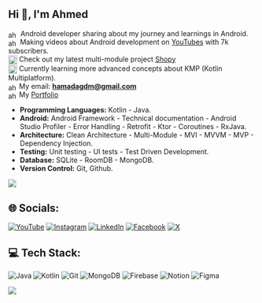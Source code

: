## Hi 👋, I'm Ahmed

<img align="center" src="https://developer.android.com/static/images/brand/android-head_flat.png" alt="ahmed_guedmioui" height="14" width="21"/>  Android developer sharing about my journey and learnings in Android.<br><img align="center" src="https://upload.wikimedia.org/wikipedia/commons/e/ef/Youtube_logo.png" alt="ahmed_guedmioui" height="15" width="20"/>  Making videos about Android development on [YouTubes](https://www.youtube.com/@ahmed_guedmioui) with 7k subscribers.<br>
<img align="center" src="https://github.com/user-attachments/assets/da1c0476-db23-4bd0-96cf-3b38047c3f33" alt="ahmed_guedmioui" height="18" width="18"/>  Check out my latest multi-module project [Shopy](https://github.com/ahmed-guedmioui/Shopy)<br>
<img align="center" src="https://user-images.githubusercontent.com/103866722/177941491-1947c6b0-6e38-4880-8bd7-01dac36165df.png" alt="ahmed_guedmioui" height="18" width="18"/>  Currently learning more advanced concepts about KMP (Kotlin Multiplatform).<br>
<img align="center" src="https://mailmeteor.com/logos/assets/PNG/Gmail_Logo_512px.png" alt="ahmed_guedmioui" height="14" width="18"/> My email: **hamadagdm@gmail.com**<br>
<img align="center" src="https://cdn-icons-png.flaticon.com/512/544/544342.png" alt="ahmed_guedmioui" height="14" width="18"/> My [Portfolio](https://ahmedgire01.wixsite.com/ahmed-guedmioui-1)

- **Programming Languages:** Kotlin - Java.
- **Android:** Android Framework - Technical documentation - Android Studio Profiler - Error Handling - Retrofit - Ktor - Coroutines - RxJava.
- **Architecture:** Clean Architecture - Multi-Module - MVI - MVVM - MVP - Dependency Injection.
- **Testing:** Unit testing - UI tests - Test Driven Development.
- **Database:** SQLite - RoomDB - MongoDB.
- **Version Control:** Git, Github.

![](https://github-readme-stats.vercel.app/api?username=ahmed-guedmioui&theme=rose_pine&hide_border=false&include_all_commits=false&count_private=true)<br/>

## 🌐 Socials:
[![YouTube](https://img.shields.io/badge/YouTube-%23FF0000.svg?logo=YouTube&logoColor=white)](https://youtube.com/@ahmed_guedmioui) [![Instagram](https://img.shields.io/badge/Instagram-%23E4405F.svg?logo=Instagram&logoColor=white)](https://instagram.com/ahmed_guedmioui) [![LinkedIn](https://img.shields.io/badge/LinkedIn-%230077B5.svg?logo=linkedin&logoColor=white)](https://linkedin.com/in/ahmed-guedmioui-280859295) [![Facebook](https://img.shields.io/badge/Facebook-%231877F2.svg?logo=Facebook&logoColor=white)](https://facebook.com/arim.nus) [![X](https://img.shields.io/badge/X-black.svg?logo=X&logoColor=white)](https://x.com/ahmed_guedmioui)

## 💻 Tech Stack:
![Java](https://img.shields.io/badge/java-%23ED8B00.svg?style=flat&logo=openjdk&logoColor=white) ![Kotlin](https://img.shields.io/badge/kotlin-%237F52FF.svg?style=flat&logo=kotlin&logoColor=white) ![Git](https://img.shields.io/badge/git-%23F05033.svg?style=flat&logo=git&logoColor=white) ![MongoDB](https://img.shields.io/badge/MongoDB-%234ea94b.svg?style=flat&logo=mongodb&logoColor=white) ![Firebase](https://img.shields.io/badge/firebase-a08021?style=flat&logo=firebase&logoColor=ffcd34) ![Notion](https://img.shields.io/badge/Notion-%23000000.svg?style=flat&logo=notion&logoColor=white) ![Figma](https://img.shields.io/badge/figma-%23F24E1E.svg?style=flat&logo=figma&logoColor=white)

[![](https://visitcount.itsvg.in/api?id=ahmed-guedmioui&icon=0&color=3)](https://visitcount.itsvg.in)
